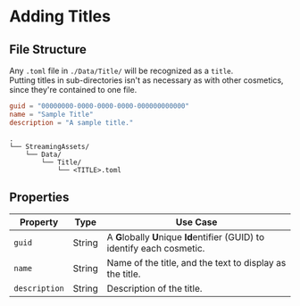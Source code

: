 # Adding Titles

## File Structure

Any `.toml` file in `./Data/Title/` will be recognized as a `title`.  
Putting titles in sub-directories isn't as necessary as with other cosmetics, since they're contained to one file.

```toml
guid = "00000000-0000-0000-0000-000000000000"
name = "Sample Title"
description = "A sample title."
```

```file tree
.
└── StreamingAssets/
    └── Data/
        └── Title/
            └── <TITLE>.toml
```

## Properties

| Property      | Type   | Use Case                                                                   |
|---------------|--------|----------------------------------------------------------------------------|
| `guid`        | String | A **G**lobally **U**nique **Id**entifier (GUID) to identify each cosmetic. |
| `name`        | String | Name of the title, and the text to display as the title.                   |
| `description` | String | Description of the title.                                                  |

